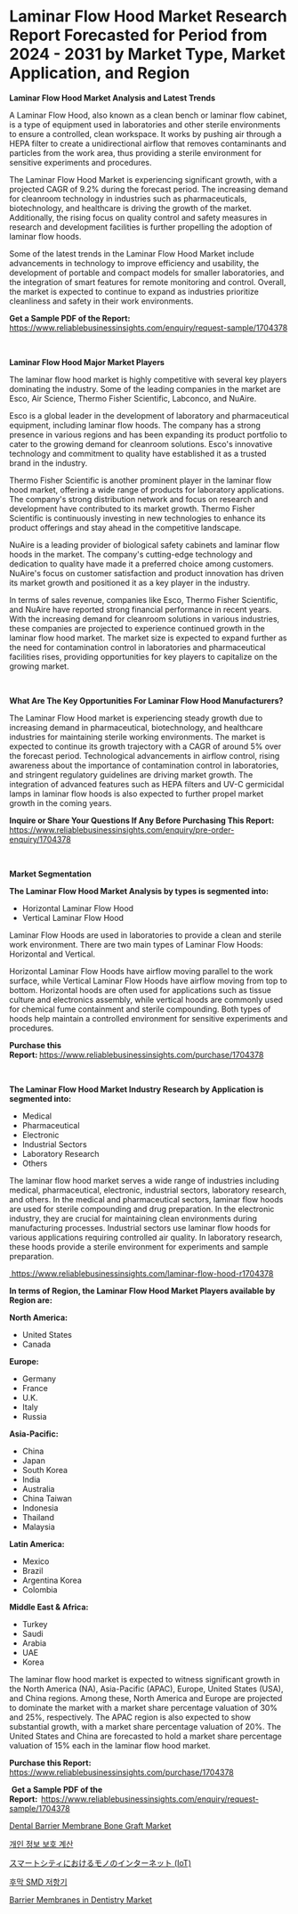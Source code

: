 <p><h1>Laminar Flow Hood Market Research Report Forecasted for Period from 2024 -  2031 by Market Type, Market Application, and Region</h1></p><p><strong>Laminar Flow Hood Market Analysis and Latest Trends</strong></p>
<p><p>A Laminar Flow Hood, also known as a clean bench or laminar flow cabinet, is a type of equipment used in laboratories and other sterile environments to ensure a controlled, clean workspace. It works by pushing air through a HEPA filter to create a unidirectional airflow that removes contaminants and particles from the work area, thus providing a sterile environment for sensitive experiments and procedures.</p><p>The Laminar Flow Hood Market is experiencing significant growth, with a projected CAGR of 9.2% during the forecast period. The increasing demand for cleanroom technology in industries such as pharmaceuticals, biotechnology, and healthcare is driving the growth of the market. Additionally, the rising focus on quality control and safety measures in research and development facilities is further propelling the adoption of laminar flow hoods.</p><p>Some of the latest trends in the Laminar Flow Hood Market include advancements in technology to improve efficiency and usability, the development of portable and compact models for smaller laboratories, and the integration of smart features for remote monitoring and control. Overall, the market is expected to continue to expand as industries prioritize cleanliness and safety in their work environments.</p></p>
<p><strong>Get a Sample PDF of the Report:&nbsp;</strong> <a href="https://www.reliablebusinessinsights.com/enquiry/request-sample/1704378">https://www.reliablebusinessinsights.com/enquiry/request-sample/1704378</a></p>
<p>&nbsp;</p>
<p><strong>Laminar Flow Hood Major Market Players</strong></p>
<p><p>The laminar flow hood market is highly competitive with several key players dominating the industry. Some of the leading companies in the market are Esco, Air Science, Thermo Fisher Scientific, Labconco, and NuAire.</p><p>Esco is a global leader in the development of laboratory and pharmaceutical equipment, including laminar flow hoods. The company has a strong presence in various regions and has been expanding its product portfolio to cater to the growing demand for cleanroom solutions. Esco's innovative technology and commitment to quality have established it as a trusted brand in the industry.</p><p>Thermo Fisher Scientific is another prominent player in the laminar flow hood market, offering a wide range of products for laboratory applications. The company's strong distribution network and focus on research and development have contributed to its market growth. Thermo Fisher Scientific is continuously investing in new technologies to enhance its product offerings and stay ahead in the competitive landscape.</p><p>NuAire is a leading provider of biological safety cabinets and laminar flow hoods in the market. The company's cutting-edge technology and dedication to quality have made it a preferred choice among customers. NuAire's focus on customer satisfaction and product innovation has driven its market growth and positioned it as a key player in the industry.</p><p>In terms of sales revenue, companies like Esco, Thermo Fisher Scientific, and NuAire have reported strong financial performance in recent years. With the increasing demand for cleanroom solutions in various industries, these companies are projected to experience continued growth in the laminar flow hood market. The market size is expected to expand further as the need for contamination control in laboratories and pharmaceutical facilities rises, providing opportunities for key players to capitalize on the growing market.</p></p>
<p>&nbsp;</p>
<p><strong>What Are The Key Opportunities For Laminar Flow Hood Manufacturers?</strong></p>
<p><p>The Laminar Flow Hood market is experiencing steady growth due to increasing demand in pharmaceutical, biotechnology, and healthcare industries for maintaining sterile working environments. The market is expected to continue its growth trajectory with a CAGR of around 5% over the forecast period. Technological advancements in airflow control, rising awareness about the importance of contamination control in laboratories, and stringent regulatory guidelines are driving market growth. The integration of advanced features such as HEPA filters and UV-C germicidal lamps in laminar flow hoods is also expected to further propel market growth in the coming years.</p></p>
<p><strong>Inquire or Share Your Questions If Any Before Purchasing This Report:</strong> <a href="https://www.reliablebusinessinsights.com/enquiry/pre-order-enquiry/1704378">https://www.reliablebusinessinsights.com/enquiry/pre-order-enquiry/1704378</a></p>
<p>&nbsp;</p>
<p><strong>Market Segmentation</strong></p>
<p><strong>The Laminar Flow Hood Market Analysis by types is segmented into:</strong></p>
<p><ul><li>Horizontal Laminar Flow Hood</li><li>Vertical Laminar Flow Hood</li></ul></p>
<p><p>Laminar Flow Hoods are used in laboratories to provide a clean and sterile work environment. There are two main types of Laminar Flow Hoods: Horizontal and Vertical. </p><p>Horizontal Laminar Flow Hoods have airflow moving parallel to the work surface, while Vertical Laminar Flow Hoods have airflow moving from top to bottom. Horizontal hoods are often used for applications such as tissue culture and electronics assembly, while vertical hoods are commonly used for chemical fume containment and sterile compounding. Both types of hoods help maintain a controlled environment for sensitive experiments and procedures.</p></p>
<p><strong>Purchase this Report:&nbsp;</strong><a href="https://www.reliablebusinessinsights.com/purchase/1704378">https://www.reliablebusinessinsights.com/purchase/1704378</a></p>
<p>&nbsp;</p>
<p><strong>The Laminar Flow Hood Market Industry Research by Application is segmented into:</strong></p>
<p><ul><li>Medical</li><li>Pharmaceutical</li><li>Electronic</li><li>Industrial Sectors</li><li>Laboratory Research</li><li>Others</li></ul></p>
<p><p>The laminar flow hood market serves a wide range of industries including medical, pharmaceutical, electronic, industrial sectors, laboratory research, and others. In the medical and pharmaceutical sectors, laminar flow hoods are used for sterile compounding and drug preparation. In the electronic industry, they are crucial for maintaining clean environments during manufacturing processes. Industrial sectors use laminar flow hoods for various applications requiring controlled air quality. In laboratory research, these hoods provide a sterile environment for experiments and sample preparation.</p></p>
<p><a href="https://www.reliablebusinessinsights.com/laminar-flow-hood-r1704378">&nbsp;https://www.reliablebusinessinsights.com/laminar-flow-hood-r1704378</a></p>
<p><strong>In terms of Region, the Laminar Flow Hood Market Players available by Region are:</strong></p>
<p>
    <p> <strong> North America: </strong>
        <ul>
            <li>United States</li>
            <li>Canada</li>
        </ul>
        </p> 
    <p> <strong> Europe: </strong>
        <ul>
            <li>Germany</li>
            <li>France</li>
            <li>U.K.</li>
            <li>Italy</li>
            <li>Russia</li>
        </ul>
        </p> 
    <p> <strong> Asia-Pacific: </strong>
        <ul>
            <li>China</li>
            <li>Japan</li>
            <li>South Korea</li>
            <li>India</li>
            <li>Australia</li>
            <li>China Taiwan</li>
            <li>Indonesia</li>
            <li>Thailand</li>
            <li>Malaysia</li>
        </ul>
        </p> 
    <p> <strong> Latin America: </strong>
        <ul>
            <li>Mexico</li>
            <li>Brazil</li>
            <li>Argentina Korea</li>
            <li>Colombia</li>
        </ul>
        </p> 
    <p> <strong> Middle East & Africa: </strong>
        <ul>
            <li>Turkey</li>
            <li>Saudi</li>
            <li>Arabia</li>
            <li>UAE</li>
            <li>Korea</li>
        </ul>
    </p>
    </p>
<p><p>The laminar flow hood market is expected to witness significant growth in the North America (NA), Asia-Pacific (APAC), Europe, United States (USA), and China regions. Among these, North America and Europe are projected to dominate the market with a market share percentage valuation of 30% and 25%, respectively. The APAC region is also expected to show substantial growth, with a market share percentage valuation of 20%. The United States and China are forecasted to hold a market share percentage valuation of 15% each in the laminar flow hood market.</p></p>
<p><strong>Purchase this Report: </strong><a href="https://www.reliablebusinessinsights.com/purchase/1704378">https://www.reliablebusinessinsights.com/purchase/1704378</a></p>
<p>&nbsp;<strong>Get a Sample PDF of the Report:&nbsp;&nbsp;</strong><a href="https://www.reliablebusinessinsights.com/enquiry/request-sample/1704378">https://www.reliablebusinessinsights.com/enquiry/request-sample/1704378</a></p>
<p><strong></strong></p>
<p><p><a href="https://github.com/elizabethdagraca/Market-Research-Report-List-3/blob/main/dental-barrier-membrane-bone-graft-market.md">Dental Barrier Membrane Bone Graft Market</a></p><p><a href="https://medium.com/@dayanarunolfsdottir/%EA%B0%9C%EC%9D%B8-%EC%A0%95%EB%B3%B4-%EB%B3%B4%ED%98%B8-%EA%B3%84%EC%82%B0-%EC%8B%9C%EC%9E%A5-2031%EB%85%84%EA%B9%8C%EC%A7%80-%EC%84%B1%EA%B3%B5%EC%A0%81%EC%9D%B8-%EB%B9%84%EC%A6%88%EB%8B%88%EC%8A%A4-%EC%A0%84%EB%9E%B5-%EC%98%88%EC%B8%A1%EC%9D%98-%EC%97%B4%EC%87%A0-7ec96f14bf83">개인 정보 보호 계산</a></p><p><a href="https://medium.com/@bl2501989/%E3%82%B9%E3%83%9E%E3%83%BC%E3%83%88%E3%82%B7%E3%83%86%E3%82%A3%E3%81%AB%E3%81%8A%E3%81%91%E3%82%8B%E3%82%A4%E3%83%B3%E3%82%BF%E3%83%BC%E3%83%8D%E3%83%83%E3%83%88-%E3%82%AA%E3%83%96-%E3%82%B7%E3%83%B3%E3%82%B0%E3%82%B9-iot-%E5%B8%82%E5%A0%B4%E3%81%AF%E5%B8%82%E5%A0%B4%E3%82%B7%E3%82%A7%E3%82%A2-%E3%82%B5%E3%82%A4%E3%82%BA-%E3%81%9D%E3%81%97%E3%81%A62031%E5%B9%B4%E3%81%BE%E3%81%A7%E3%81%AE%E4%BA%88%E6%B8%AC%E3%81%AB%E7%84%A6%E7%82%B9%E3%82%92%E5%BD%93%E3%81%A6%E3%81%A6%E3%81%84%E3%81%BE%E3%81%99-c58906264b06">スマートシティにおけるモノのインターネット (IoT)</a></p><p><a href="https://github.com/LoganRew1964/Market-Research-Report-List-1/blob/main/2937027122865.md">후막 SMD 저항기</a></p><p><a href="https://github.com/mbisetmhermsr/Market-Research-Report-List-2/blob/main/barrier-membranes-in-dentistry-market.md">Barrier Membranes in Dentistry Market</a></p></p>